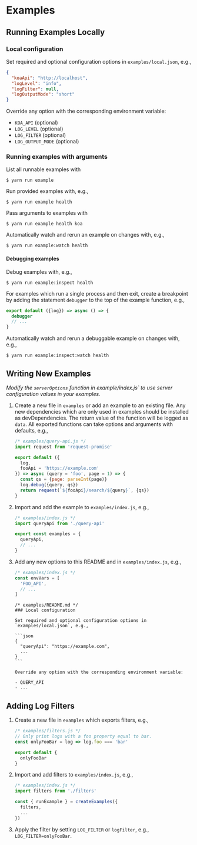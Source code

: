 # Examples

## Running Examples Locally

### Local configuration

Set required and optional configuration options in `examples/local.json`, e.g.,

```json
{
  "koaApi": "http://localhost",
  "logLevel": "info",
  "logFilter": null,
  "logOutputMode": "short"
}
```

Override any option with the corresponding environment variable:

- `KOA_API` (optional)
- `LOG_LEVEL` (optional)
- `LOG_FILTER` (optional)
- `LOG_OUTPUT_MODE` (optional)

### Running examples with arguments

List all runnable examples with

```
$ yarn run example
```

Run provided examples with, e.g.,

```
$ yarn run example health
```

Pass arguments to examples with

```
$ yarn run example health koa
```

Automatically watch and rerun an example on changes with, e.g.,

```
$ yarn run example:watch health
```

#### Debugging examples

Debug examples with, e.g.,

```
$ yarn run example:inspect health
```

For examples which run a single process and then exit,
create a breakpoint by adding the statement `debugger`
to the top of the example function, e.g.,

```js
export default ({log}) => async () => {
  debugger
  // ...
}
```

Automatically watch and rerun a debuggable example on changes with, e.g.,

```
$ yarn run example:inspect:watch health
```

## Writing New Examples

_Modify the `serverOptions` function in example/index.js`
to use server configuration values in your examples._

1. Create a new file in `examples` or add an example to an existing file.
   Any new dependencies which are only used
   in examples should be installed as devDependencies.
   The return value of the function will be logged as `data`.
   All exported functions can take options and arguments with defaults, e.g.,

   ```js
   /* examples/query-api.js */
   import request from 'request-promise'

   export default ({
     log,
     fooApi = 'https://example.com'
   }) => async (query = 'foo', page = 1) => {
     const qs = {page: parseInt(page)}
     log.debug({query, qs})
     return request(`${fooApi}/search/${query}`, {qs})
   }
   ```

2. Import and add the example to `examples/index.js`, e.g.,

   ```js
   /* examples/index.js */
   import queryApi from './query-api'

   export const examples = {
     queryApi,
     // ...
   }
   ```

3. Add any new options to this README and in `examples/index.js`, e.g.,

   ```js
   /* examples/index.js */
   const envVars = [
     'FOO_API',
     // ...
   ]
   ```

   ````
   /* examples/README.md */
   ### Local configuration

   Set required and optional configuration options in `examples/local.json`, e.g.,

   ```json
   {
     "queryApi": "https://example.com",
     ...
   }
   ```

   Override any option with the corresponding environment variable:

   - QUERY_API
   - ...
   ````

## Adding Log Filters

1. Create a new file in `examples` which exports filters, e.g.,

   ```js
   /* examples/filters.js */
   // Only print logs with a foo property equal to bar.
   const onlyFooBar = log => log.foo === 'bar'

   export default {
     onlyFooBar
   }
   ```

2. Import and add filters to `examples/index.js`, e.g.,

   ```js
   /* examples/index.js */
   import filters from './filters'

   const { runExample } = createExamples({
     filters,
     ...
   })
   ```

3. Apply the filter by setting `LOG_FILTER` or `logFilter`,
   e.g., `LOG_FILTER=onlyFooBar`.
